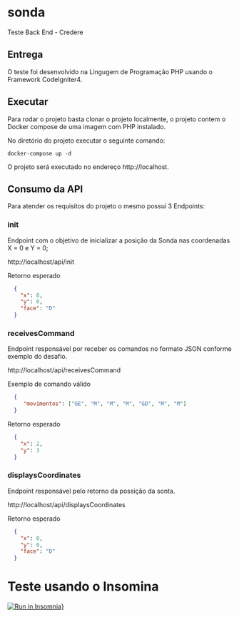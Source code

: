 # sonda
Teste Back End - Credere

## Entrega

O teste foi desenvolvido na Lingugem de Programação PHP usando o Framework CodeIgniter4.

## Executar

Para rodar o projeto basta clonar o projeto localmente, o projeto contem o Docker compose de uma imagem com PHP instalado.

No diretório do projeto executar o seguinte comando:

    docker-compose up -d


O projeto será executado no endereço http://localhost.

## Consumo da API

Para atender os requisitos do projeto o mesmo possui 3 Endpoints:

### init

Endpoint com o objetivo de inicializar a posição da Sonda nas coordenadas X = 0 e Y = 0;

http://localhost/api/init

Retorno esperado

```json
  {
    "x": 0,
    "y": 0,
    "face": "D"
  }
```

### receivesCommand

Endpoint responsável por receber os comandos no formato JSON conforme exemplo do desafio.

http://localhost/api/receivesCommand

Exemplo de comando válido

```json
  {
     "movimentos": ["GE", "M", "M", "M", "GD", "M", "M"]
  }
```

Retorno esperado

```json
  {
    "x": 2,
    "y": 3
  }
```

### displaysCoordinates

Endpoint responsável pelo retorno da possição da sonta.

http://localhost/api/displaysCoordinates

Retorno esperado

```json
  {
    "x": 0,
    "y": 0,
    "face": "D"
  }
```

# Teste usando o Insomina

[![Run in Insomnia}](https://insomnia.rest/images/run.svg)](https://insomnia.rest/run/?label=Teste%20Credere&uri=https%3A%2F%2Fgithub.com%2Fmarcos-queiroz%2Fsonda%2Fblob%2Fmain%2FInsomnia.json)
